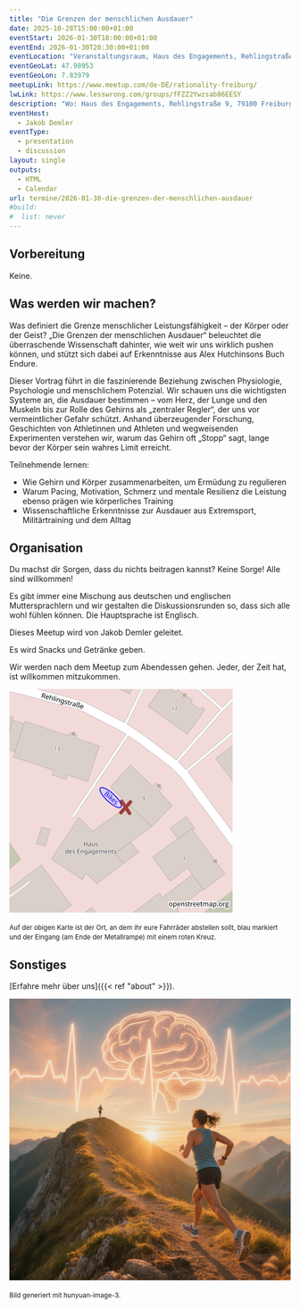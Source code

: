 ```yaml
---
title: "Die Grenzen der menschlichen Ausdauer"
date: 2025-10-28T15:00:00+01:00
eventStart: 2026-01-30T18:00:00+01:00
eventEnd: 2026-01-30T20:30:00+01:00
eventLocation: "Veranstaltungsraum, Haus des Engagements, Rehlingstraße 9, 79100 Freiburg"
eventGeoLat: 47.98953
eventGeoLon: 7.83979
meetupLink: https://www.meetup.com/de-DE/rationality-freiburg/
lwLink: https://www.lesswrong.com/groups/fFZZ2Ywzsab86EESY
description: "Wo: Haus des Engagements, Rehlingstraße 9, 79100 Freiburg. Wann: Freitag, 30. Januar 2026 um 18:00 Uhr MEZ."
eventHost:
  - Jakob Demler
eventType:
  - presentation
  - discussion
layout: single
outputs:
  - HTML
  - Calendar
url: termine/2026-01-30-die-grenzen-der-menschlichen-ausdauer
#build:
#  list: never
---
```


## Vorbereitung

Keine.


## Was werden wir machen?

Was definiert die Grenze menschlicher Leistungsfähigkeit – der Körper oder der Geist?
„Die Grenzen der menschlichen Ausdauer“ beleuchtet die überraschende Wissenschaft dahinter, wie weit wir uns wirklich pushen können, und stützt sich dabei auf Erkenntnisse aus Alex Hutchinsons Buch Endure.

Dieser Vortrag führt in die faszinierende Beziehung zwischen Physiologie, Psychologie und menschlichem Potenzial. Wir schauen uns die wichtigsten Systeme an, die Ausdauer bestimmen – vom Herz, der Lunge und den Muskeln bis zur Rolle des Gehirns als „zentraler Regler“, der uns vor vermeintlicher Gefahr schützt. Anhand überzeugender Forschung, Geschichten von Athletinnen und Athleten und wegweisenden Experimenten verstehen wir, warum das Gehirn oft „Stopp“ sagt, lange bevor der Körper sein wahres Limit erreicht.

Teilnehmende lernen:

- Wie Gehirn und Körper zusammenarbeiten, um Ermüdung zu regulieren
- Warum Pacing, Motivation, Schmerz und mentale Resilienz die Leistung ebenso prägen wie körperliches Training
- Wissenschaftliche Erkenntnisse zur Ausdauer aus Extremsport, Militärtraining und dem Alltag


## Organisation

Du machst dir Sorgen, dass du nichts beitragen kannst? Keine Sorge! Alle sind
willkommen!

Es gibt immer eine Mischung aus deutschen und englischen Muttersprachlern und
wir gestalten die Diskussionsrunden so, dass sich alle wohl fühlen können. Die
Hauptsprache ist Englisch.

Dieses Meetup wird von Jakob Demler geleitet.

Es wird Snacks und Getränke geben.

Wir werden nach dem Meetup zum Abendessen gehen. Jeder, der Zeit hat, ist
willkommen mitzukommen.

![Standort (Veranstaltungsraum, Haus des Engagements)](/images/hde-new-building-2.png)

<small>Auf der obigen Karte ist der Ort, an dem ihr eure Fahrräder abstellen
sollt, blau markiert und der Eingang (am Ende der Metallrampe) mit einem roten
Kreuz.</small>


## Sonstiges

[Erfahre mehr über uns]({{< ref "about" >}}).

![Eine entschlossene Läuferin auf einem sonnenbeschienenen Bergrücken zur goldenen Stunde, mit einem dezenten Overlay aus Herzschlagkurve und Gehirnumriss – Symbol für das Zusammenspiel von Körper und Geist an der Grenze der Ausdauer](cover.png "Eine entschlossene Läuferin auf einem sonnenbeschienenen Bergrücken zur goldenen Stunde, mit einem dezenten Overlay aus Herzschlagkurve und Gehirnumriss – Symbol für das Zusammenspiel von Körper und Geist an der Grenze der Ausdauer")

<small>Bild generiert mit hunyuan-image-3.</small>



